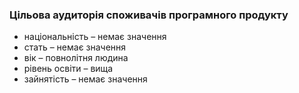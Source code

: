 ### Цільова аудиторія споживачів програмного продукту
-	національність – немає значення
-	стать – немає значення
-	вік – повнолітня людина
-	рівень освіти – вища
-	зайнятість – немає значення
